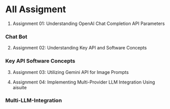 # All Assigment 

1. Assignment 01: Understanding OpenAI Chat Completion API Parameters
### Chat Bot

2.  Assignment 02: Understanding Key API and Software Concepts
### Key API Software Concepts


3. Assignment 03: Utilizing Gemini API for Image Prompts

4. Assignment 04: Implementing Multi-Provider LLM Integration Using aisuite
### Multi-LLM-Integration